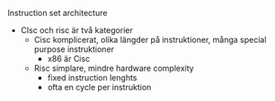 
Instruction set architecture
- CIsc och risc är två kategorier
	- Cisc komplicerat, olika längder på instruktioner, många special purpose instruktioner
		- x86 är Cisc
	- Risc simplare, mindre hardware complexity
		- fixed instruction lenghts
		- ofta en cycle per instruktion